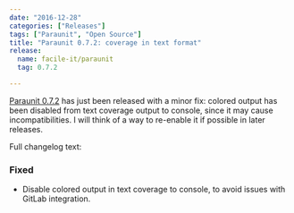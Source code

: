 ```yaml
---
date: "2016-12-28"
categories: ["Releases"]
tags: ["Paraunit", "Open Source"]
title: "Paraunit 0.7.2: coverage in text format"
release:
  name: facile-it/paraunit
  tag: 0.7.2

---
```


[Paraunit 0.7.2](https://github.com/facile-it/paraunit/releases/tag/0.7.2) has just been released with a minor fix: colored output has been disabled from text coverage output to console, since it may cause incompatibilities. I will think of a way to re-enable it if possible in later releases.

<!--more-->

Full changelog text:

### Fixed

* Disable colored output in text coverage to console, to avoid issues with GitLab integration.  
